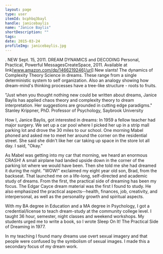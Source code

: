 ```yaml
---
layout: page
type: user
itemId: bcphbq3bayl
handle: janicebaylis
name: "Janice Baylis"
shortDescription: ""
tags:
date: 2015-03-24
profileImg: janicebaylis.jpg
---
```


.
NEW Sept. 15, 2011. DREAM DYNAMICS and DECODING Personal, Practical, Powerful MessagesCreateSpace, 2011.
Available at link[www.amazon.com/dp/1466219246[/url]
New slants! The dynamics of Complexity Theory Science in dreams. These range from a single deterministic system to self organization. Also an analogy showing how dream-mind's thinking processes have a tree-like structure - roots to fruits.

"Just when you thought nothing new could be written about dreams, Janice Baylis has applied chaos theory and complexity theory to dream interpretation. Her suggestions are grounded in cutting edge paradigms." Stanley Krippner, PhD. Professor of Psychology, Saybrook University

How I, Janice Baylis, got interested in dreams: In 1959 a fellow teacher had major surgery. We set up a car pool where I picked her up in a strip mall parking lot and drove the 30 miles to our school.  One morning Mabel phoned and asked me to meet her around the corner on the residential street.  She said she didn't like her car taking up space in the store lot all day. 
I said, "Okay."

As Mabel was getting into my car that morning, we heard an enormous CRASH!  A small airplane had landed upside down in the corner of the parking lot where we would have been.  Then she told me she had dreamed it during the night. "WOW!" exclaimed my eight year old son, Brad, from the backseat.
  That launched me on a life-long, self-directed and academic study of dreams. From the first, the practical side of dreaming has been my focus.  The Edgar Cayce dream material was the first I found to study.  He also emphasized the practical aspects--health, finances, job, creativity, and interpersonal, as well as the personality growth and spiritual aspects.

With my BA degree in Education and a MA degree in Psychology, I got a credential/license to teach dream-study at the community college level.  I taught 36 hour, semester, night classes and weekend workshops.  My students urged me to write a book, so I wrote Sleep On It! The Practical Side of Dreaming in 1977. 

In my teaching I found many dreams use overt sexual imagery and that people were confused by the symbolism of sexual images.  I made this a secondary focus of my dream work.
